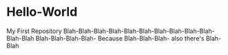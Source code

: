 # Hello-World
My First Repository
Blah-Blah-Blah-Blah-Blah-Blah-Blah-Blah-Blah-Blah-Blah-Blah
Blah-Blah-Blah-Blah- Because Blah-Blah-Blah- also there's Blah-Blah

